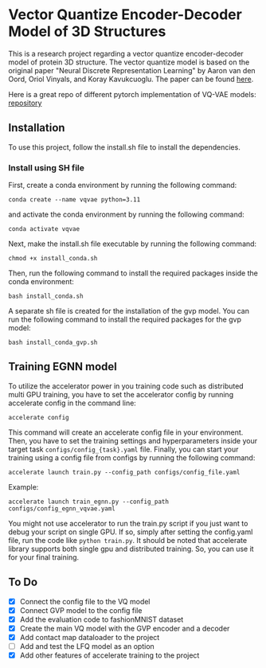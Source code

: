 # Vector Quantize Encoder-Decoder Model of 3D Structures

This is a research project regarding a vector quantize encoder-decoder model of protein 3D structure.
The vector quantize model is based on the original paper
"Neural Discrete Representation Learning" by Aaron van den Oord, Oriol Vinyals, and Koray Kavukcuoglu. 
The paper can be found [here](https://arxiv.org/abs/1711.00937).

Here is a great repo of different pytorch implementation of VQ-VAE models: [repository](https://github.com/lucidrains/vector-quantize-pytorch)


## Installation
To use this project, follow the install.sh file to install the dependencies.

### Install using SH file

First, create a conda environment by running the following command:
```commandline
conda create --name vqvae python=3.11
```
and activate the conda environment by running the following command:
```commandline
conda activate vqvae
```

Next, make the install.sh file executable by running the following command:
```commandline
chmod +x install_conda.sh
```

Then, run the following command to install the required packages inside the conda environment:
```commandline
bash install_conda.sh
```

A separate sh file is created for the installation of the gvp model. You can run the following command to install the required packages for the gvp model:
```commandline
bash install_conda_gvp.sh
```

## Training EGNN model

To utilize the accelerator power in you training code such as distributed multi GPU training, 
you have to set the accelerator config by running accelerate config in the command line:
```commandline
accelerate config
```
This command will create an accelerate config file in your environment. Then, you have to set
the training settings and hyperparameters inside your target task `configs/config_{task}.yaml` file. Finally,
you can start your training using a config file from configs by running the following command:

```commandline
accelerate launch train.py --config_path configs/config_file.yaml
```

Example:
```commandline
accelerate launch train_egnn.py --config_path configs/config_egnn_vqvae.yaml
```

You might not use accelerator to run the train.py script if you just want to debug your script on single GPU.
If so, simply after setting the config.yaml file, run the code like `python train.py`.
It should be noted that accelerate library supports both single gpu and distributed training.
So, you can use it for your final training.

## To Do
- [x] Connect the config file to the VQ model
- [x] Connect GVP model to the config file
- [x] Add the evaluation code to fashionMNIST dataset
- [x] Create the main VQ model with the GVP encoder and a decoder
- [x] Add contact map dataloader to the project
- [ ] Add and test the LFQ model as an option
- [x] Add other features of accelerate training to the project
